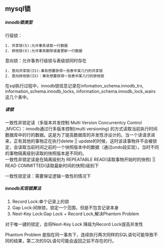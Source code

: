 ## mysql锁

##### innodb锁类型
    
行级锁：

    1. 共享锁(S):允许事务读取一行数据
    2. 排他锁(X):允许事务删除或者更新一行数据

意向锁：允许事务行级锁与表级锁同时存在

    1. 意向共享锁(IS):事务想要获得一张表中某几行的共享锁
    2. 意向排他锁(IX)：事务想要获得一张表中某几行的排他锁

在sql执行过程中，innodb锁信息记录在infomation_schema.innodb_trx, information_schema.innodb_locks, information_schema.innodb_lock_wairs这几个表中。

##### 读锁

一致性非锁定读（多版本并发控制 Multi Version Concurrentcy Control ,MVCC）：innodb通过行多版本控制(multi versioning) 的方式读取当前执行时间数据库中的行的数据。这是为了提高数据库的并发性涉设计的。当一个读请求进来，正有其他的事物正在执行delete || update的时候，这时该读事物并不会被锁定，会读取当前时间之前的一个快照版本中的数据（通过undo段实现）。当时不同的事物隔离级别读取的快照版本是不同的。 <br>
一致性非锁定读是在隔离级别为 REPEATABLE READ(读取事物开始时的快照) || READ COMMITTED(读取最新时间的快照)级别下 <br>

一致性锁定读：需要保证逻辑一致性的情况下

##### innodb实现锁算法

1. Record Lock:单个记录上的锁
2. Gap Lock:间隙锁，锁定一个范围，但是不包含记录本身
3. Next-Key Lock:Gap Lock + Record Lock,解决Phantom Problem

对于唯一键的锁定，会将Next-Key Lock 降级为Record Lock提高并发性

Phantom Problem 是指在同一事务下，连续执行两次同样的SQL语句可能导致不同的结果，第二次的SQL语句可能会返回之前不存在的行。